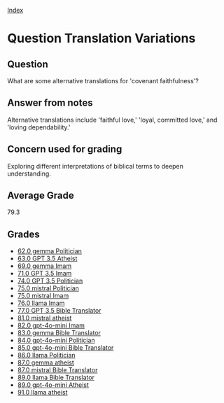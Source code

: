 
[Index](../../index.md)
# Question Translation Variations
## Question
What are some alternative translations for 'covenant faithfulness'?

## Answer from notes
Alternative translations include 'faithful love,' 'loyal, committed love,' and 'loving dependability.'

## Concern used for grading
Exploring different interpretations of biblical terms to deepen understanding.

## Average Grade
79.3

## Grades
 * [62.0 gemma Politician](../answers/gemma_Politician/Translation_Variations.md)
 * [63.0 GPT 3.5 Atheist](../answers/GPT_3.5_Atheist/Translation_Variations.md)
 * [69.0 gemma Imam](../answers/gemma_Imam/Translation_Variations.md)
 * [71.0 GPT 3.5 Imam](../answers/GPT_3.5_Imam/Translation_Variations.md)
 * [74.0 GPT 3.5 Politician](../answers/GPT_3.5_Politician/Translation_Variations.md)
 * [75.0 mistral Politician](../answers/mistral_Politician/Translation_Variations.md)
 * [75.0 mistral Imam](../answers/mistral_Imam/Translation_Variations.md)
 * [76.0 llama Imam](../answers/llama_Imam/Translation_Variations.md)
 * [77.0 GPT 3.5 Bible Translator](../answers/GPT_3.5_Bible_Translator/Translation_Variations.md)
 * [81.0 mistral atheist](../answers/mistral_atheist/Translation_Variations.md)
 * [82.0 gpt-4o-mini Imam](../answers/gpt-4o-mini_Imam/Translation_Variations.md)
 * [83.0 gemma Bible Translator](../answers/gemma_Bible_Translator/Translation_Variations.md)
 * [84.0 gpt-4o-mini Politician](../answers/gpt-4o-mini_Politician/Translation_Variations.md)
 * [85.0 gpt-4o-mini Bible Translator](../answers/gpt-4o-mini_Bible_Translator/Translation_Variations.md)
 * [86.0 llama Politician](../answers/llama_Politician/Translation_Variations.md)
 * [87.0 gemma atheist](../answers/gemma_atheist/Translation_Variations.md)
 * [87.0 mistral Bible Translator](../answers/mistral_Bible_Translator/Translation_Variations.md)
 * [89.0 llama Bible Translator](../answers/llama_Bible_Translator/Translation_Variations.md)
 * [89.0 gpt-4o-mini Atheist](../answers/gpt-4o-mini_Atheist/Translation_Variations.md)
 * [91.0 llama atheist](../answers/llama_atheist/Translation_Variations.md)
